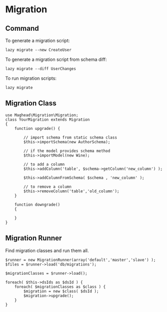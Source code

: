 Migration
==========

## Command 

To generate a migration script: 

    lazy migrate --new CreateUser

To generate a migration script from schema diff:

    lazy migrate --diff UserChanges

To run migration scripts:

    lazy migrate

## Migration Class

    use Maghead\Migration\Migration;
    class YourMigration extends Migration
    {
        function upgrade() {

            // import schema from static schema class
            $this->importSchema(new AuthorSchema);

            // if the model provides schema method
            $this->importModel(new Wine);

            // to add a column
            $this->addColumn('table', $schema->getColumn('new_column') );

            $this->addColumnFromSchema( $schema , 'new_column' );

            // to remove a column
            $this->removeColumn('table','old_column');
        }

        function downgrade()
        {

        }
    }


## Migration Runner

Find migration classes and run them all.

    $runner = new MigrationRunner(array('default','master','slave') );
    $files = $runner->load('db/migrations');

    $migrationClasses = $runner->load();

    foreach( $this->dsIds as $dsId ) {
        foreach( $migrationClasses as $class ) {
            $migration = new $class( $dsId );
            $migration->upgrade();
        }
    }


